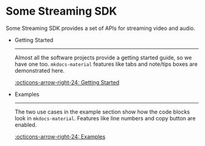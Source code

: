 # Some Streaming SDK

Some Streaming SDK provides a set of APIs for streaming video and audio.

<div class="grid cards" markdown>

-   Getting Started

    ---

    Almost all the software projects provide a getting started guide, so we have one too.
    `mkdocs-material` features like tabs and note/tips boxes are demonstrated here.

    [:octicons-arrow-right-24: Getting Started](getting-started.md)

-   Examples

    ---

    The two use cases in the example section show how the code blocks look in `mkdocs-material`.
    Features like line numbers and copy button are enabled.

    [:octicons-arrow-right-24: Examples](examples/index.md)

</div>
